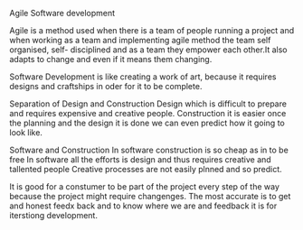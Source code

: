 Agile Software development

Agile is a method used when there is a team of people running a project and when working as 
a team and implementing agile method the team self organised, self- disciplined and as a 
team they empower each other.It also adapts to change and  even if it means them changing.

Software Development is like creating a work of art, because it requires designs and 
craftships in oder for it to be complete.

 Separation of Design and Construction
Design which is difficult to prepare and requires expensive and creative people.
Construction it is easier once the planning and the design it is done we can even 
predict how it going to look like.

 Software and Construction
In software construction is so cheap as in to be free
In software all the efforts is design and thus requires creative and tallented people
Creative processes are not easily plnned and so predict.

It is good for a constumer to be part of the project every step of the way because the 
project might require changenges. The most accurate is to get and honest feedx back and to 
know where we are and feedback it is for iterstiong development.